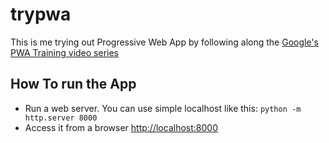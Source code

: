 # trypwa

This is me trying out Progressive Web App by following along the [Google's PWA Training video series]()

## How To run the App

* Run a web server. You can use simple localhost like this: `python -m http.server 8000`
* Access it from a browser [http://localhost:8000](http://localhost:8000?target=_blank)
